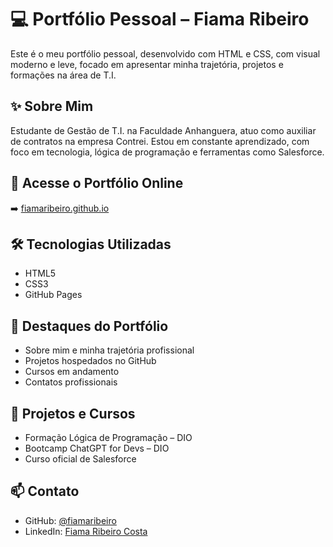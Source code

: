 # 💻 Portfólio Pessoal – Fiama Ribeiro

Este é o meu portfólio pessoal, desenvolvido com HTML e CSS, com visual moderno e leve, focado em apresentar minha trajetória, projetos e formações na área de T.I.

## ✨ Sobre Mim
Estudante de Gestão de T.I. na Faculdade Anhanguera, atuo como auxiliar de contratos na empresa Contrei. Estou em constante aprendizado, com foco em tecnologia, lógica de programação e ferramentas como Salesforce.

## 🔗 Acesse o Portfólio Online
➡️ [fiamaribeiro.github.io](https://fiamaribeiro.github.io)

## 🛠️ Tecnologias Utilizadas
- HTML5
- CSS3
- GitHub Pages

## 📌 Destaques do Portfólio
- Sobre mim e minha trajetória profissional
- Projetos hospedados no GitHub
- Cursos em andamento
- Contatos profissionais

## 🚀 Projetos e Cursos
- Formação Lógica de Programação – DIO
- Bootcamp ChatGPT for Devs – DIO
- Curso oficial de Salesforce

## 📫 Contato
- GitHub: [@fiamaribeiro](https://github.com/fiamaribeiro)
- LinkedIn: [Fiama Ribeiro Costa](https://www.linkedin.com/in/fiamaribeirocosta)
